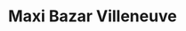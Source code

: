 ---
title: "Maxi Bazar Villeneuve"
url: /villeneuve/maxi-bazar-villeneuve/
shop: Raumausstattung
---